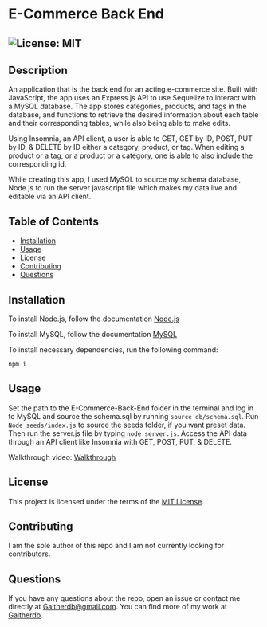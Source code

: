 # E-Commerce Back End
  ## ![License: MIT](https://img.shields.io/badge/License-MIT-yellow.svg)

  ## Description
  An application that is the back end for an acting e-commerce site. Built with JavaScript, the app uses an Express.js API to use Sequelize to interact with a MySQL database. The app stores categories, products, and tags in the database, and functions to retrieve the desired information about each table and their corresponding tables, while also being able to make edits.  
  
  Using Insomnia, an API client, a user is able to GET, GET by ID, POST, PUT by ID, & DELETE by ID either a category, product, or tag. When editing a product or a tag, or a product or a category, one is able to also include the corresponding id. 

  While creating this app, I used MySQL to source my schema database, Node.js to run the server javascript file which makes my data live and editable via an API client.

  ## Table of Contents
  * [Installation](#installation)
  * [Usage](#usage)
  * [License](#license)
  * [Contributing](#contributing)
  * [Questions](#questions)
  
  ## Installation
  To install Node.js, follow the documentation [Node.js](https://coding-boot-camp.github.io/full-stack/nodejs/how-to-install-nodejs)

  To install MySQL, follow the documentation [MySQL](https://dev.mysql.com/downloads/installer/)

  To install necessary dependencies, run the following command: 
  ```
  npm i
  ```
  
  ## Usage
  Set the path to the E-Commerce-Back-End folder in the terminal and log in to MySQL and source the schema.sql by running `source db/schema.sql`. Run `Node seeds/index.js` to source the seeds folder, if you want preset data.  Then run the server.js file by typing `node server.js`. Access the API data through an API client like Insomnia with GET, POST, PUT, & DELETE.

  Walkthrough video: [Walkthrough](https://drive.google.com/file/d/1soruGKeTdcG8MpBLWYpwO_SLj0rBRGgn/view)

  ## License  
  This project is licensed under the terms of the [MIT License](https://opensource.org/licenses/MIT).

  ## Contributing
  I am the sole author of this repo and I am not currently looking for contributors.


  ## Questions
  If you have any questions about the repo, open an issue or contact me directly at Gaitherdb@gmail.com. You can find more of my work at [Gaitherdb](https://github.com/Gaitherdb).